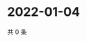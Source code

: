 # 2022-01-04

共 0 条

<!-- BEGIN WEIBO -->
<!-- 最后更新时间 Tue Jan 04 2022 12:15:48 GMT+0800 (China Standard Time) -->

<!-- END WEIBO -->
